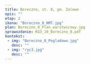 ```yaml
---
title: Boreczno, st. 8, gm. Zalewo
opis: ""
etap: 2
ikona: "Boreczno_8_NMT.jpg"
plan: Boreczno_8_Plan_warstwicowy.jpg
sprawozdanie: KG3_10_Boreczno_8.pdf
kontekst:
 - img: "Boreczno_8_Pogladowe.jpg"
   desc: ""
 - img: "ryc3.jpg"
   desc: ""
---
```

